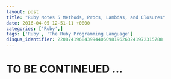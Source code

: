```yaml
---
layout: post
title: "Ruby Notes 5 Methods, Procs, Lambdas, and Closures"
date: 2016-04-05 12-51-11 +0800
categories: ['Ruby',]
tags: ['Ruby', 'The Ruby Programming Language']
disqus_identifier: 220874196843994406098196263241972315788
---
```


# TO BE CONTINEUED ...
